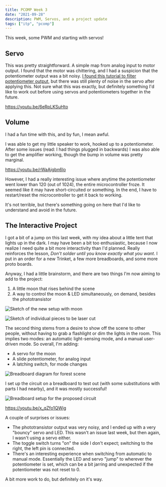 ```yaml
---
title: PCOMP Week 3
date: "2021-09-28"
description: PWM, Servos, and a project update
tags: ["itp", "pcomp"]
---
```

This week, some PWM and starting with servos!

## Servo

This was pretty straightforward. A simple map from analog input to motor output. I found that the motor was chittering, and I had a suspicion that the potentiometer output was a bit noisy. [I found this tutorial to filter potentiometer output](https://www.norwegiancreations.com/2015/10/tutorial-potentiometers-with-arduino-and-filtering/), but there was still plenty of noise in the servo after applying this. Not sure what this was exactly, but definitely something I'd like to work out before using servos and potentiometers together in the future.

https://youtu.be/6eRpLKSuHto

## Volume

I had a fun time with this, and by fun, I mean awful.

I was able to get my little speaker to work, hooked up to a potentiometer. After some issues (read: I had things plugged in backwards) I was also able to get the amplifier working, though the bump in volume was pretty marginal.

https://youtu.be/rWaAigbn6lo

However, I had a really interesting issue where anytime the potentiometer went lower than 120 (out of 1024), the entire microcontroller froze. It seemed like it may have short-circuited or something. In the end, I have to restart/reset the microcontroller to get it back to working.

It's not terrible, but there's something going on here that I'd like to understand and avoid in the future.  

## The Interactive Project

 I got a bit of a jump on this last week, with my idea about a little tent that lights up in the dark. I may have been a bit too enthusiastic, because I now realize I need quite a bit more interactivity than I'd planned. Really reinforces the lesson, *Don't solder until you know exactly what you want*. I put in an order for a new Trinket, a few more breadboards, and some more proto boards.

Anyway, I had a little brainstorm, and there are two things I'm now aiming to add to the project:

1. A little moon that rises behind the scene
2. A way to control the moon & LED simultaneously, on demand, besides the phototransistor

![Sketch of the new setup with moon](./sketch-with-moon.jpg)

![Sketch of individual pieces to be laser cut](./sketch-pieces.jpg)

The second thing stems from a desire to show off the scene to other people, without having to grab a flashlight or dim the lights in the room. This implies two modes: an automatic light-sensing mode, and a manual user-driven mode. So overall, I'm adding:

- A servo for the moon
- A slide potentiometer, for analog input
- A latching switch, for mode changes

![Breadboard diagram for forest scene](./forest-scene-schematic.png)

I set up the circuit on a breadboard to test out (with some substitutions with parts I had nearby), and it was mostly successful!

![Breadboard setup for the proposed circuit](./forest-scene-breadboard.jpg)

https://youtu.be/x_qZfo1QWig

A couple of surprises or issues:

- The phototransistor output was very noisy, and I ended up with a very "bouncy" servo and LED. This wasn't an issue last week, but then again, I wasn't using a servo either.
- The toggle switch turns "on" the side I don't expect; switching to the right, the left pin is connected.
- There's an interesting experience when switching from automatic to manual mode. Essentially the LED and servo "jump" to wherever the potentiometer is set, which can be a bit jarring and unexpected if the potentiometer was not reset to 0.

A bit more work to do, but definitely on it's way.
